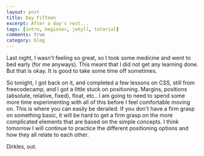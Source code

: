 ```yaml
---
layout: post
title: Day Fifteen
excerpt: After a day's rest...
tags: [intro, beginner, jekyll, tutorial]
comments: true
category: blog
---
```


Last night, I wasn't feeling so great, so I took some medicine and went to bed early (for me anyways). This meant that I did not get any learning done. But that is okay. It is good to take some time off sometimes.

So tonight, I got back on it, and completed a few lessons on CSS, still from freecodecamp, and I got a little stuck on positioning. Margins, positions (absolute, relative, fixed), float, etc.. I am going to need to spend some more time experimenting with all of this before I feel comfortable moving on. This is where you can easily be derailed. If you don't have a firm grasp on something basic, it will be hard to get a firm grasp on the more complicated elements that are based on the simple concepts. I think tomorrow I will continue to practice the different positioning options and how they all relate to each other.

Dirkles, out. 
